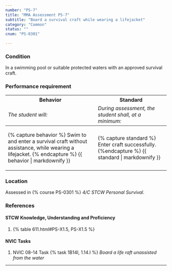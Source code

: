```yaml
---
number: "PS-7"
title: "MMA Assessment PS-7"
subtitle: "Board a survival craft while wearing a lifejacket"
category: "Common"
status: ""
cnum: "PS-0301"

---
```

### Condition

In a swimming pool or suitable protected waters with an approved survival craft.

### Performance requirement 

<table width='100%' class='Guidelines'>
 <thead>
 <tr>
     <th class='thirty'>Behavior</th>
     <th class='seventy'>Standard</th>
 </tr>
 <tr>
     <td><em>The student will:</em></td>
     <td><em>During assessment, the student shall, at a minimum:</em></td>
 </tr>
 </thead>
 <tbody>
 

<tr><td>

{% capture behavior %}
Swim to and enter a survival craft without assistance, while wearing a lifejacket.
{% endcapture %}
{{ behavior | markdownify }}

</td><td>

{% capture standard %}
Enter craft successfully.
{%endcapture %}
{{ standard | markdownify }}

</td></tr>



 </tbody>
 </table>

### Location

Assessed in  {% course  PS-0301 %}  *4/C STCW Personal Survival*.

### References

#### STCW Knowledge, Understanding and Proficiency

1. {% table 611.html#PS-X1.5, PS-X1.5 %}


#### NVIC Tasks

1. NVIC 08-14 Task {% task 1B14I, 1.14.I %} *Board a life raft unassisted from the water*



***

